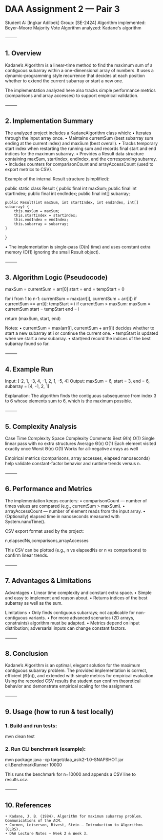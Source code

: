 # DAA Assignment 2 — Pair 3

Student A: [Ingkar Adilbek]
Group: [SE-2424]
Algorithm implemented: Boyer–Moore Majority Vote
Algorithm analyzed: Kadane's algorithm

⸻

## 1. Overview

Kadane’s Algorithm is a linear-time method to find the maximum sum of a contiguous subarray within a one-dimensional array of numbers.
It uses a dynamic-programming style recurrence that decides at each position whether to extend the current subarray or start a new one.

The implementation analyzed here also tracks simple performance metrics (comparisons and array accesses) to support empirical validation.

⸻

## 2. Implementation Summary

The analyzed project includes a KadaneAlgorithm class which:
• Iterates through the input array once.
• Maintains currentSum (best subarray sum ending at the current index) and maxSum (best overall).
• Tracks temporary start index when restarting the running sum and records final start and end indices for the maximum subarray.
• Provides a Result data structure containing maxSum, startIndex, endIndex, and the corresponding subarray.
• Includes counters for comparisonCount and arrayAccessCount (used to export metrics to CSV).

Example of the internal Result structure (simplified):

public static class Result {
public final int maxSum;
public final int startIndex;
public final int endIndex;
public final int[] subarray;


    public Result(int maxSum, int startIndex, int endIndex, int[] subarray) {
        this.maxSum = maxSum;
        this.startIndex = startIndex;
        this.endIndex = endIndex;
        this.subarray = subarray;
    }
}

• The implementation is single-pass (O(n) time) and uses constant extra memory (O(1) ignoring the small Result object).

⸻

## 3. Algorithm Logic (Pseudocode)

maxSum = currentSum = arr[0]
start = end = tempStart = 0

for i from 1 to n-1:
currentSum = max(arr[i], currentSum + arr[i])
if currentSum == arr[i]:
tempStart = i
if currentSum > maxSum:
maxSum = currentSum
start = tempStart
end = i

return (maxSum, start, end)

Notes:
• currentSum = max(arr[i], currentSum + arr[i]) decides whether to start a new subarray at i or continue the current one.
• tempStart is updated when we start a new subarray.
• start/end record the indices of the best subarray found so far.

⸻

## 4. Example Run

Input: [-2, 1, -3, 4, -1, 2, 1, -5, 4]
Output: maxSum = 6, start = 3, end = 6, subarray = [4, -1, 2, 1]

Explanation: The algorithm finds the contiguous subsequence from index 3 to 6 whose elements sum to 6, which is the maximum possible.

⸻

## 5. Complexity Analysis

Case Time Complexity Space Complexity Comments
Best Θ(n) O(1) Single linear pass with no extra structures
Average Θ(n) O(1) Each element visited exactly once
Worst Θ(n) O(1) Works for all-negative arrays as well

Empirical metrics (comparisons, array accesses, elapsed nanoseconds) help validate constant-factor behavior and runtime trends versus n.

⸻

## 6. Performance and Metrics

The implementation keeps counters:
• comparisonCount — number of times values are compared (e.g., currentSum > maxSum).
• arrayAccessCount — number of element reads from the input array.
• (Optionally) elapsed time in nanoseconds measured with System.nanoTime().

CSV export format used by the project:

n,elapsedNs,comparisons,arrayAccesses

This CSV can be plotted (e.g., n vs elapsedNs or n vs comparisons) to confirm linear trends.

⸻

## 7. Advantages & Limitations

Advantages
• Linear time complexity and constant extra space.
• Simple and easy to implement and reason about.
• Returns indices of the best subarray as well as the sum.

Limitations
• Only finds contiguous subarrays; not applicable for non-contiguous variants.
• For more advanced scenarios (2D arrays, constraints) algorithm must be adapted.
• Metrics depend on input distribution; adversarial inputs can change constant factors.

⸻

## 8. Conclusion

Kadane’s Algorithm is an optimal, elegant solution for the maximum contiguous subarray problem.
The provided implementation is correct, efficient (Θ(n)), and extended with simple metrics for empirical evaluation.
Using the recorded CSV results the student can confirm theoretical behavior and demonstrate empirical scaling for the assignment.

⸻

## 9. Usage (how to run & test locally)

### 1. Build and run tests:

mvn clean test

### 2. Run CLI benchmark (example):

mvn package
java -cp target/daa_asik2-1.0-SNAPSHOT.jar cli.BenchmarkRunner 10000

This runs the benchmark for n=10000 and appends a CSV line to results.csv.

⸻

## 10. References
    • Kadane, J. B. (1984). Algorithm for maximum subarray problem. Communications of the ACM.
    • Cormen, Leiserson, Rivest, Stein — Introduction to Algorithms (CLRS).
    • DAA Lecture Notes — Week 2 & Week 3.